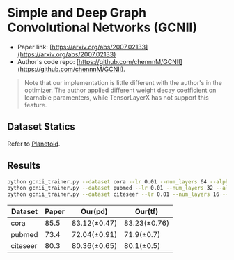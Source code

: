 # Simple and Deep Graph Convolutional Networks (GCNII)

- Paper link: [https://arxiv.org/abs/2007.02133](https://arxiv.org/abs/2007.02133)
- Author's code repo: [https://github.com/chennnM/GCNII](https://github.com/chennnM/GCNII). 
> Note that our implementation is little different with the author's in the optimizer.  The author applied different weight decay coefficient on learnable paramenters, while TensorLayerX has not support this feature.

Dataset Statics
-------
Refer to [Planetoid](https://gammagl.readthedocs.io/en/latest/api/gammagl.datasets.html#gammagl.datasets.Planetoid).


Results
-------
```bash
python gcnii_trainer.py --dataset cora --lr 0.01 --num_layers 64 --alpha 0.1 --hidden_dim 64 --lambd 0.5 --drop_rate 0.3 --l2_coef 0.001
python gcnii_trainer.py --dataset pubmed --lr 0.01 --num_layers 32 --alpha 0.1 --hidden_dim 256 --lambd 0.5 --drop_rate 0.3 --l2_coef 0.001
python gcnii_trainer.py --dataset citeseer --lr 0.01 --num_layers 16 --alpha 0.1 --hidden_dim 256 --lambd 0.4 --drop_rate 0.3 --l2_coef 0.001
```
| Dataset  | Paper | Our(pd)      | Our(tf)      |
|----------|-------|--------------|--------------|
| cora     | 85.5  | 83.12(±0.47) | 83.23(±0.76) |
| pubmed   | 73.4  | 72.04(±0.91) | 71.9(±0.7)   |
| citeseer | 80.3  | 80.36(±0.65) | 80.1(±0.5)   |

